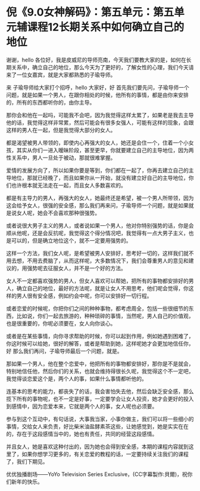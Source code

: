 # 倪《9.0女神解码》：第五单元：第五单元辅课程12长期关系中如何确立自己的地位

谢谢，hello 各位好，我是皮威尼的导师亮南，今天我们要教大家的是，如何在长期关系中，确立自己的地位，那么今天为了更好的，了解女性的心理，我们今天请来了一位女嘉宾，就是大家都熟悉的子瑜导师。

来 子瑜导师给大家打个招呼，hello 大家好，好 首先我们要先问，子瑜导师一个问题，就是如果一个男人，在跟你相处的时候，他所有的事情，都是由你来安排的，所有的东西都听你的，由你主导。

那你会和他在一起吗，可能我不会吧，因为我觉得这样太累了，如果老是我去主导他的话，我觉得这样非常累，然后可能会有很多女强人，可能有这样的现象，会跟这样的男人在一起，但是我觉得大部分的女人。

都是渴望被男人带领的，即使内心再强大的女人，她还是会住一个，住着一个小女孩，其实从你们一进入暧昧阶段，甚至更早，你就要建立自己的主导地位，因为两性关系中，男人一旦处于被动，那就很难掌握。

爱情的发展方向了，所以如果你要是等到，你们都在一起了，你再去建立自己的主导地位，那就已经晚了，而且如果你从一开始，就没有建立好自己的主导地位，你们也许根本就无法走在一起，而且女人多数喜欢的。

都是有主导力的男人，再强大的女人，她最终还是希望，被一个男人所带领，因为这会给予女人，很强的安全感，那么我们再来问，子瑜导师一个问题，就是如果就是说女人呢，她会不会喜欢那种很强势。

或者说很大男子主义的男人，或者说如果一个男人，他对你特别强势的话，你是会顺从他呢，还是会反抗呢，我觉得这个得分情况吧，我觉得有一点大男子主义，也是可以的，但是确立地位这个，就不一定要用强势的。

这样一个方法，我们女人呢，是希望被男人安排好，思考好一切的，这样我们就不用去想，不用去费脑了，从而这样呢，大多数情况下，我们会尊重男人的意见和建议的，用强势呢去征服女人，并不是一个好的方法。

女人不一定都喜欢强势的男人，但女人喜欢可以帮她，把所有的事物都安排好的男人，确立自己的地位，最好的方法呢，就是让女人不用思考，他们呢会觉得，你这样的男人很有安全感，例如约会中呢，你可以安排好一切行程。

或者恋爱的时候呢，你把你们之间的种种事物，都考虑周全，包括一些很细节的东西，比如说，你们一起去旅游的，种种琐碎的事情，当然呢，男人自己的价值观，也是很重要的，你呢必须要在，女人向你谈心。

或者是在某些事情，向你寻求帮助的时候，你可以起到作用，例如她遇到困难了，你这时候可以给她，很好的解答，或者是帮助到她，这样呢她才会更加地信任你，好 那么我们再问，子瑜导师最后一个问题，就是。

那如果一个男人，他在整个恋爱中，他把所有的事物都安排好，那你是不是就会，特别地信任他，然后你们的关系，也就会维持得很长久呢，我觉得这个不一定吧，我觉得谈恋爱这个是，两个人的事，如果什么事情都听他的。

连基本的思考的能力，都丧失了的话，我会害怕失去他，然后会缺乏安全感，那么揽下所有的事物呢，也不一定是好事，一定要学会让女人投资，她才会更好的投入到感情中，因为恋爱本来，它就是两个人的事，女人呢也必须要。

参与到这个互动中，有句话说，大事我当家，小事你做主，我们可以将一些细小的事情，交给女人来负责，好比柴米油盐酵素茶这些，让她感觉到，她是实实在在的，存在于这段感情当中的，她也有责任，共同的经营这段感情。

并且女人，她是喜欢这种付出的，因为她也会得到安全感，本期的课程内容就到这里了，如果你想学习更多的，有关恋爱的教程的话，一定要持续关注我们的课程了，我们下期见。

优优独播剧场——YoYo Television Series Exclusive，(CC字幕製作:貝爾)，祝你们新年的快乐。

